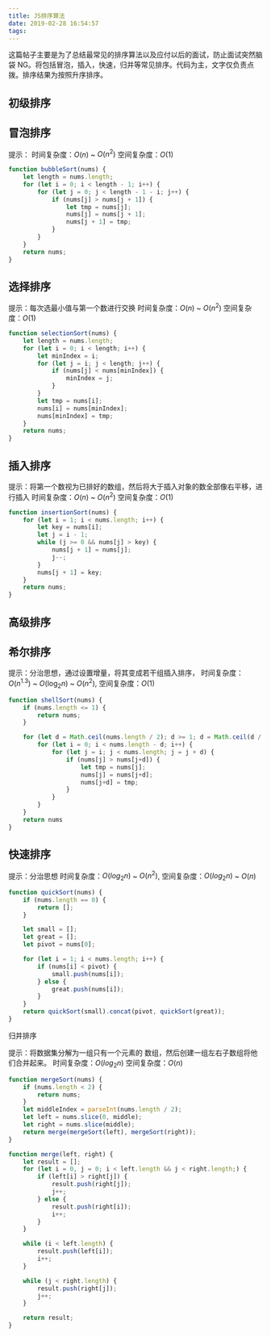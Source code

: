 ```yaml
---
title: JS排序算法
date: 2019-02-28 16:54:57
tags:
---
```


这篇帖子主要是为了总结最常见的排序算法以及应付以后的面试，防止面试突然脑袋 NG。将包括冒泡，插入，快速，归并等常见排序。代码为主，文字仅负责点拨。排序结果为按照升序排序。

<!--more-->

## 初级排序

## 冒泡排序

提示：
时间复杂度：$O(n)$ ~ $O(n^2)$
空间复杂度：$O(1)$

```js
function bubbleSort(nums) {
    let length = nums.length;
    for (let i = 0; i < length - 1; i++) {
        for (let j = 0; j < length - 1 - i; j++) {
            if (nums[j] > nums[j + 1]) {
                let tmp = nums[j];
                nums[j] = nums[j + 1];
                nums[j + 1] = tmp;
            }
        }
    }
    return nums;
}
```

## 选择排序

提示：每次选最小值与第一个数进行交换
时间复杂度：$O(n)$ ~ $O(n^2)$
空间复杂度：$O(1)$

```js
function selectionSort(nums) {
    let length = nums.length;
    for (let i = 0; i < length; i++) {
        let minIndex = i;
        for (let j = i; j < length; j++) {
            if (nums[j] < nums[minIndex]) {
                minIndex = j;
            }
        }
        let tmp = nums[i];
        nums[i] = nums[minIndex];
        nums[minIndex] = tmp;
    }
    return nums;
}
```

## 插入排序

提示：将第一个数视为已排好的数组，然后将大于插入对象的数全部像右平移，进行插入
时间复杂度：$O(n)$ ~ $O(n^2)$
空间复杂度：$O(1)$

```js
function insertionSort(nums) {
    for (let i = 1; i < nums.length; i++) {
        let key = nums[i];
        let j = i - 1;
        while (j >= 0 && nums[j] > key) {
            nums[j + 1] = nums[j];
            j--;
        }
        nums[j + 1] = key;
    }
    return nums;
}
```

## 高级排序

## 希尔排序

提示：分治思想，通过设置增量，将其变成若干组插入排序，
时间复杂度：$O(n^{1.3})$ ~ $O(\log_2n)$ ~ $O(n^2)$,
空间复杂度：$O(1)$

```js
function shellSort(nums) {
    if (nums.length <= 1) {
        return nums;
    }

    for (let d = Math.ceil(nums.length / 2); d >= 1; d = Math.ceil(d / 2)) {
        for (let i = 0; i < nums.length - d; i++) {
            for (let j = i; j < nums.length; j = j + d) {
                if (nums[j] > nums[j+d]) {
                    let tmp = nums[j];
                    nums[j] = nums[j+d];
                    nums[j+d] = tmp;
                }
            }
        }
    }
    return nums
}
```

## 快速排序

提示：分治思想
时间复杂度：$O(log_2n)$ ~ $O(n^2)$,
空间复杂度：$O(log_2n)$ ~ $O(n)$

```js
function quickSort(nums) {
    if (nums.length == 0) {
        return [];
    }

    let small = [];
    let great = [];
    let pivot = nums[0];

    for (let i = 1; i < nums.length; i++) {
        if (nums[i] < pivot) {
            small.push(nums[i]);
        } else {
            great.push(nums[i]);
        }
    }
    return quickSort(small).concat(pivot, quickSort(great));
}
```

归并排序

提示：将数据集分解为一组只有一个元素的 数组，然后创建一组左右子数组将他们合并起来。
时间复杂度：$O(log_2n)$
空间复杂度：$O(n)$

```js
function mergeSort(nums) {
    if (nums.length < 2) {
        return nums;
    }
    let middleIndex = parseInt(nums.length / 2);
    let left = nums.slice(0, middle);
    let right = nums.slice(middle);
    return merge(mergeSort(left), mergeSort(right));
}

function merge(left, right) {
    let result = [];
    for (let i = 0, j = 0; i < left.length && j < right.length;) {
        if (left[i] > right[j]) {
            result.push(right[j]);
            j++;
        } else {
            result.push(right[i]);
            i++;
        }
    }

    while (i < left.length) {
        result.push(left[i]);
        i++;
    }

    while (j < right.length) {
        result.push(right[j]);
        j++;
    }

    return result;
}
```
